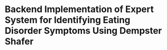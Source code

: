 # Backend Implementation of Expert System for Identifying Eating Disorder Symptoms Using Dempster Shafer

